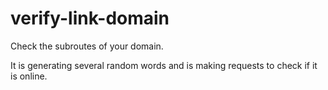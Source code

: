 # verify-link-domain

Check the subroutes of your domain.

It is generating several random words and is making requests to check if it is online.
